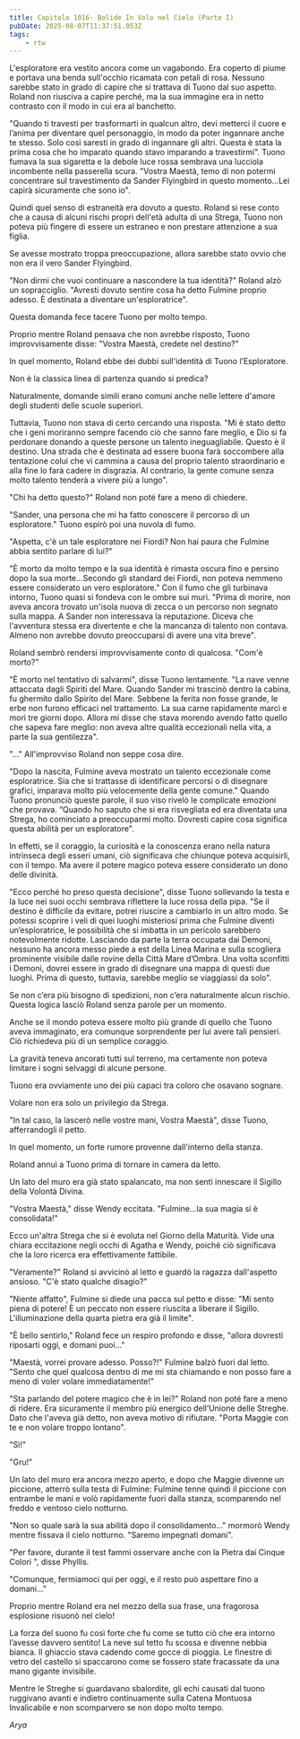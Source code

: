 ```yaml
---
title: Capitolo 1016- Bolide In Volo nel Cielo (Parte I)
pubDate: 2025-08-07T11:37:51.053Z
tags:
    - rtw
---
```



L'esploratore era vestito ancora come un vagabondo. Era coperto di piume e portava una benda sull'occhio ricamata con petali di rosa. Nessuno sarebbe stato in grado di capire che si trattava di Tuono dal suo aspetto. Roland non riusciva a capire perché, ma la sua immagine era in netto contrasto con il modo in cui era al banchetto.


"Quando ti travesti per trasformarti in qualcun altro, devi metterci il cuore e l’anima per diventare quel personaggio, in modo da poter ingannare anche te stesso. Solo così saresti in grado di ingannare gli altri. Questa è stata la prima cosa che ho imparato quando stavo imparando a travestirmi".
Tuono fumava la sua sigaretta e la debole luce rossa sembrava una lucciola incombente nella passerella scura. "Vostra Maestà, temo di non potermi concentrare sul travestimento da Sander Flyingbird in questo momento...Lei capirà sicuramente che sono io".


Quindi quel senso di estraneità era dovuto a questo. Roland si rese conto che a causa di alcuni rischi propri dell'età adulta di una Strega, Tuono non poteva più fingere di essere un estraneo e non prestare attenzione a sua figlia.


Se avesse mostrato troppa preoccupazione, allora sarebbe stato ovvio che non era il vero Sander Flyingbird.


"Non dirmi che vuoi continuare a nascondere la tua identità?" Roland alzò un sopracciglio. "Avresti dovuto sentire cosa ha detto Fulmine proprio adesso. È destinata a diventare un'esploratrice".


Questa domanda fece tacere Tuono per molto tempo.


Proprio mentre Roland pensava che non avrebbe risposto, Tuono improvvisamente disse: "Vostra Maestà, credete nel destino?"


In quel momento, Roland ebbe dei dubbi sull'identità di Tuono l’Esploratore.


Non è la classica linea di partenza quando si predica?


Naturalmente, domande simili erano comuni anche nelle lettere d'amore degli studenti delle scuole superiori.


Tuttavia, Tuono non stava di certo cercando una risposta. "Mi è stato detto che i geni moriranno sempre facendo ciò che sanno fare meglio, e Dio si fa perdonare donando a queste persone un talento ineguagliabile. Questo è il destino. Una strada che è destinata ad essere buona farà soccombere alla tentazione colui che vi cammina a causa del proprio talento straordinario e alla fine lo farà cadere in disgrazia. Al contrario, la gente comune senza molto talento tenderà a vivere più a lungo".


"Chi ha detto questo?" Roland non poté fare a meno di chiedere.


"Sander, una persona che mi ha fatto conoscere il percorso di un esploratore." Tuono espirò poi una nuvola di fumo.


"Aspetta, c'è un tale esploratore nei Fiordi? Non hai paura che Fulmine abbia sentito parlare di lui?"


"È morto da molto tempo e la sua identità è rimasta oscura fino e persino dopo la sua morte...Secondo gli standard dei Fiordi, non poteva nemmeno essere considerato un vero esploratore." Con il fumo che gli turbinava intorno, Tuono quasi si fondeva con le ombre sui muri. "Prima di morire, non aveva ancora trovato un'isola nuova di zecca o un percorso non segnato sulla mappa. A Sander non interessava la reputazione. Diceva che l'avventura stessa era divertente e che la mancanza di talento non contava. Almeno non avrebbe dovuto preoccuparsi di avere una vita breve".


Roland sembrò rendersi improvvisamente conto di qualcosa. "Com'è morto?"


"È morto nel tentativo di salvarmi", disse Tuono lentamente. "La nave venne attaccata dagli Spiriti del Mare. Quando Sander mi trascinò dentro la cabina, fu ghermito dallo Spirito del Mare. Sebbene la ferita non fosse grande, le erbe non furono efficaci nel trattamento. La sua carne rapidamente marcì e morì tre giorni dopo. Allora mi disse che stava morendo avendo fatto quello che sapeva fare meglio: non aveva altre qualità eccezionali nella vita, a parte la sua gentilezza".


"..." All'improvviso Roland non seppe cosa dire.


"Dopo la nascita, Fulmine aveva mostrato un talento eccezionale come esploratrice. Sia che si trattasse di identificare percorsi o di disegnare grafici, imparava molto più velocemente della gente comune." Quando Tuono pronunciò queste parole, il suo viso rivelò le complicate emozioni che provava.  “Quando ho saputo che si era risvegliata ed era diventata una Strega, ho cominciato a preoccuparmi molto. Dovresti capire cosa significa questa abilità per un esploratore".


In effetti, se il coraggio, la curiosità e la conoscenza erano nella natura intrinseca degli esseri umani, ciò significava che chiunque poteva acquisirli, con il tempo. Ma avere il potere magico poteva essere considerato un dono delle divinità.


"Ecco perché ho preso questa decisione", disse Tuono sollevando la testa e la luce nei suoi occhi sembrava riflettere la luce rossa della pipa. "Se il destino è difficile da evitare, potrei riuscire a cambiarlo in un altro modo. Se potessi scoprire i veli di quei luoghi misteriosi prima che Fulmine diventi un’esploratrice, le possibilità che si imbatta in un pericolo sarebbero notevolmente ridotte.
Lasciando da parte la terra occupata dai Demoni, nessuno ha ancora messo piede a est della Linea Marina e sulla scogliera prominente visibile dalle rovine della Città Mare d’Ombra. Una volta sconfitti i Demoni, dovrei essere in grado di disegnare una mappa di questi due luoghi. Prima di questo, tuttavia, sarebbe meglio se viaggiassi da solo".


Se non c’era più bisogno di spedizioni, non c’era naturalmente alcun rischio. Questa logica lasciò Roland senza parole per un momento.


Anche se il mondo poteva essere molto più grande di quello che Tuono aveva immaginato, era comunque sorprendente per lui avere tali pensieri. Ciò richiedeva più di un semplice coraggio.


La gravità teneva ancorati tutti sul terreno, ma certamente non poteva limitare i sogni selvaggi di alcune persone.


Tuono era ovviamente uno dei più capaci tra coloro che osavano sognare.


Volare non era solo un privilegio da Strega.


"In tal caso, la lascerò nelle vostre mani, Vostra Maestà", disse Tuono, afferrandogli il petto.


In quel momento, un forte rumore provenne dall'interno della stanza.


Roland annuì a Tuono prima di tornare in camera da letto.


Un lato del muro era già stato spalancato, ma non sentì innescare il Sigillo della Volontà Divina.


"Vostra Maestà," disse Wendy eccitata. "Fulmine…la sua magia si è consolidata!"


Ecco un'altra Strega che si è evoluta nel Giorno della Maturità. Vide una chiara eccitazione negli occhi di Agatha e Wendy, poiché ciò significava che la loro ricerca era effettivamente fattibile.


"Veramente?" Roland si avvicinò al letto e guardò la ragazza dall'aspetto ansioso. "C'è stato qualche disagio?"


"Niente affatto", Fulmine si diede una pacca sul petto e disse: "Mi sento piena di potere! È un peccato non essere riuscita a liberare il Sigillo. L'illuminazione della quarta pietra era già il limite".


"È bello sentirlo," Roland fece un respiro profondo e disse, "allora dovresti riposarti oggi, e domani puoi..."


"Maestà, vorrei provare adesso. Posso?!" Fulmine balzò fuori dal letto. "Sento che quel qualcosa dentro di me mi sta chiamando e non posso fare a meno di voler volare immediatamente!"


"Sta parlando del potere magico che è in lei?" Roland non poté fare a meno di ridere. Era sicuramente il membro più energico dell’Unione delle Streghe. Dato che l'aveva già detto, non aveva motivo di rifiutare. "Porta Maggie con te e non volare troppo lontano".


"Sì!"


"Gru!"


Un lato del muro era ancora mezzo aperto, e dopo che Maggie divenne un piccione, atterrò sulla testa di Fulmine: Fulmine tenne quindi il piccione con entrambe le mani e volò rapidamente fuori dalla stanza, scomparendo nel freddo e ventoso cielo notturno.


"Non so quale sarà la sua abilità dopo il consolidamento..." mormorò Wendy mentre fissava il cielo notturno. "Saremo impegnati domani".


"Per favore, durante il test fammi osservare anche con la Pietra dai Cinque Colori ", disse Phyllis.


"Comunque, fermiamoci qui per oggi, e il resto può aspettare fino a domani..."


Proprio mentre Roland era nel mezzo della sua frase, una fragorosa esplosione risuonò nel cielo!


La forza del suono fu così forte che fu come se tutto ciò che era intorno l’avesse davvero sentito! La neve sul tetto fu scossa e divenne nebbia bianca. Il ghiaccio stava cadendo come gocce di pioggia. Le finestre di vetro del castello si spaccarono come se fossero state fracassate da una mano gigante invisibile.


Mentre le Streghe si guardavano sbalordite, gli echi causati dal tuono ruggivano avanti e indietro continuamente sulla Catena Montuosa Invalicabile e non scomparvero se non dopo molto tempo.


<em>Arya</em>
                                


                                



